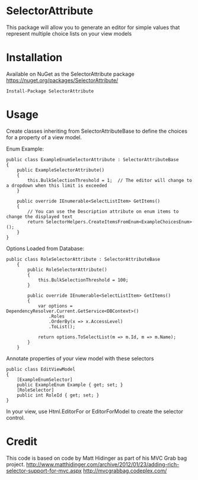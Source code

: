 SelectorAttribute
=================
This package will allow you to generate an editor for simple values that represent multiple choice lists on your view models

Installation
============
Available on NuGet as the SelectorAttribute package
https://nuget.org/packages/SelectorAttribute/
```
Install-Package SelectorAttribute 
```

Usage
============
Create classes inheriting from SelectorAttributeBase to define the choices for a property of a view model.

Enum Example:
```
public class ExampleEnumSelectorAttribute : SelectorAttributeBase
{
	public ExampleSelectorAttribute()
	{
		this.BulkSelectionThreshold = 1;  // The editor will change to a dropdown when this limit is exceeded
	}

	public override IEnumerable<SelectListItem> GetItems()
	{
		// You can use the Description attribute on enum items to change the displayed text
		return SelectorHelpers.CreateItemsFromEnum<ExampleChoicesEnum>();
	}
}
```
Options Loaded from Database:
```
public class RoleSelectorAttribute : SelectorAttributeBase
    {
        public RoleSelectorAttribute()
        {
            this.BulkSelectionThreshold = 100; 
        }

        public override IEnumerable<SelectListItem> GetItems()
        {
            var options = DependencyResolver.Current.GetService<DBContext>()
                .Roles
                .OrderBy(x => x.AccessLevel)
                .ToList();

            return options.ToSelectList(m => m.Id, m => m.Name);
        }
    }
```

Annotate properties of your view model with these selectors
```
public class EditViewModel
{
	[ExampleEnumSelector]
	public ExampleEnum Example { get; set; }
	[RoleSelector]
	public int RoleId { get; set; }            
}
```

In your view, use Html.EditorFor or EditorForModel to create the selector control.

Credit
======
This code is based on code by Matt Hidinger as part of his MVC Grab bag project.
http://www.matthidinger.com/archive/2012/01/23/adding-rich-selector-support-for-mvc.aspx
http://mvcgrabbag.codeplex.com/
